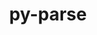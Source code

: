 ---
title: "py-parse"
layout: cache
categories: [package, develop]
meta: {"versions": ["1.18.0"], "compilers": ["gcc@=11.4.0", "gcc@=7.5.0", "gcc@=9.4.0", "oneapi@=2023.2.1"], "oss": ["ubuntu18.04", "ubuntu20.04"], "platforms": ["linux"], "targets": ["aarch64", "neoverse_v1", "ppc64le", "x86_64_v3"], "stacks": ["e4s", "e4s-arm", "e4s-neoverse_v1", "e4s-oneapi", "e4s-power", "radiuss", "root"], "num_specs": 36, "num_specs_by_stack": {"radiuss": 7, "root": 36, "e4s-arm": 6, "e4s-neoverse_v1": 3, "e4s-power": 7, "e4s": 7, "e4s-oneapi": 6}}
spec_details: [{"hash": "6gkzlkvf3ejincwx5jwom2kl4o6hhlxd", "compiler": "gcc@=7.5.0", "versions": ["1.18.0"], "os": "ubuntu18.04", "platform": "linux", "target": "x86_64_v3", "variants": ["build_system=python_pip"], "stacks": ["radiuss", "root"], "size": "-", "tarball": "https://binaries.spack.io/develop/build_cache/linux-ubuntu18.04-x86_64_v3/gcc-7.5.0/py-parse-1.18.0/linux-ubuntu18.04-x86_64_v3-gcc-7.5.0-py-parse-1.18.0-6gkzlkvf3ejincwx5jwom2kl4o6hhlxd.spack"}, {"hash": "rjhordaa5ttnt4ua65h4darnfwhugjjk", "compiler": "gcc@=7.5.0", "versions": ["1.18.0"], "os": "ubuntu18.04", "platform": "linux", "target": "x86_64_v3", "variants": ["build_system=python_pip"], "stacks": ["radiuss", "root"], "size": "-", "tarball": "https://binaries.spack.io/develop/build_cache/linux-ubuntu18.04-x86_64_v3/gcc-7.5.0/py-parse-1.18.0/linux-ubuntu18.04-x86_64_v3-gcc-7.5.0-py-parse-1.18.0-rjhordaa5ttnt4ua65h4darnfwhugjjk.spack"}, {"hash": "2bkiorofgyeuhkp4qg3bzymq6ypjumfy", "compiler": "gcc@=7.5.0", "versions": ["1.18.0"], "os": "ubuntu18.04", "platform": "linux", "target": "x86_64_v3", "variants": ["build_system=python_pip"], "stacks": ["radiuss", "root"], "size": "-", "tarball": "https://binaries.spack.io/develop/build_cache/linux-ubuntu18.04-x86_64_v3/gcc-7.5.0/py-parse-1.18.0/linux-ubuntu18.04-x86_64_v3-gcc-7.5.0-py-parse-1.18.0-2bkiorofgyeuhkp4qg3bzymq6ypjumfy.spack"}, {"hash": "ii4a7aiyufaphaaszzroji7r3blyazf7", "compiler": "gcc@=7.5.0", "versions": ["1.18.0"], "os": "ubuntu18.04", "platform": "linux", "target": "x86_64_v3", "variants": ["build_system=python_pip"], "stacks": ["radiuss", "root"], "size": "-", "tarball": "https://binaries.spack.io/develop/build_cache/linux-ubuntu18.04-x86_64_v3/gcc-7.5.0/py-parse-1.18.0/linux-ubuntu18.04-x86_64_v3-gcc-7.5.0-py-parse-1.18.0-ii4a7aiyufaphaaszzroji7r3blyazf7.spack"}, {"hash": "aaymz7mdc4xtjlhtdt7uo7x2ngsoc22c", "compiler": "gcc@=7.5.0", "versions": ["1.18.0"], "os": "ubuntu18.04", "platform": "linux", "target": "x86_64_v3", "variants": ["build_system=python_pip"], "stacks": ["radiuss", "root"], "size": "-", "tarball": "https://binaries.spack.io/develop/build_cache/linux-ubuntu18.04-x86_64_v3/gcc-7.5.0/py-parse-1.18.0/linux-ubuntu18.04-x86_64_v3-gcc-7.5.0-py-parse-1.18.0-aaymz7mdc4xtjlhtdt7uo7x2ngsoc22c.spack"}, {"hash": "yywn6acxyl22aw3ablfwbgm7tbpoh3wj", "compiler": "gcc@=7.5.0", "versions": ["1.18.0"], "os": "ubuntu18.04", "platform": "linux", "target": "x86_64_v3", "variants": ["build_system=python_pip"], "stacks": ["radiuss", "root"], "size": "-", "tarball": "https://binaries.spack.io/develop/build_cache/linux-ubuntu18.04-x86_64_v3/gcc-7.5.0/py-parse-1.18.0/linux-ubuntu18.04-x86_64_v3-gcc-7.5.0-py-parse-1.18.0-yywn6acxyl22aw3ablfwbgm7tbpoh3wj.spack"}, {"hash": "hdbqtngwyeagmrd3heqkzwznct4v7zoq", "compiler": "gcc@=7.5.0", "versions": ["1.18.0"], "os": "ubuntu18.04", "platform": "linux", "target": "x86_64_v3", "variants": ["build_system=python_pip"], "stacks": ["radiuss", "root"], "size": "-", "tarball": "https://binaries.spack.io/develop/build_cache/linux-ubuntu18.04-x86_64_v3/gcc-7.5.0/py-parse-1.18.0/linux-ubuntu18.04-x86_64_v3-gcc-7.5.0-py-parse-1.18.0-hdbqtngwyeagmrd3heqkzwznct4v7zoq.spack"}, {"hash": "3b3ik3rrul2bdiqyjd2qdoqindd7mpki", "compiler": "gcc@=11.4.0", "versions": ["1.18.0"], "os": "ubuntu20.04", "platform": "linux", "target": "aarch64", "variants": ["build_system=python_pip"], "stacks": ["root", "e4s-arm"], "size": "-", "tarball": "https://binaries.spack.io/develop/build_cache/linux-ubuntu20.04-aarch64/gcc-11.4.0/py-parse-1.18.0/linux-ubuntu20.04-aarch64-gcc-11.4.0-py-parse-1.18.0-3b3ik3rrul2bdiqyjd2qdoqindd7mpki.spack"}, {"hash": "pd5gnhepwcpy3crr35bv7q4v7644ajfj", "compiler": "gcc@=11.4.0", "versions": ["1.18.0"], "os": "ubuntu20.04", "platform": "linux", "target": "aarch64", "variants": ["build_system=python_pip"], "stacks": ["root", "e4s-arm"], "size": "-", "tarball": "https://binaries.spack.io/develop/build_cache/linux-ubuntu20.04-aarch64/gcc-11.4.0/py-parse-1.18.0/linux-ubuntu20.04-aarch64-gcc-11.4.0-py-parse-1.18.0-pd5gnhepwcpy3crr35bv7q4v7644ajfj.spack"}, {"hash": "jmp6aysokoch5jqky5xtpybquyjilqap", "compiler": "gcc@=11.4.0", "versions": ["1.18.0"], "os": "ubuntu20.04", "platform": "linux", "target": "aarch64", "variants": ["build_system=python_pip"], "stacks": ["root", "e4s-arm"], "size": "-", "tarball": "https://binaries.spack.io/develop/build_cache/linux-ubuntu20.04-aarch64/gcc-11.4.0/py-parse-1.18.0/linux-ubuntu20.04-aarch64-gcc-11.4.0-py-parse-1.18.0-jmp6aysokoch5jqky5xtpybquyjilqap.spack"}, {"hash": "wcz3tunrr57xr337ckvzcw6ym4h64oyy", "compiler": "gcc@=11.4.0", "versions": ["1.18.0"], "os": "ubuntu20.04", "platform": "linux", "target": "aarch64", "variants": ["build_system=python_pip"], "stacks": ["root", "e4s-arm"], "size": "-", "tarball": "https://binaries.spack.io/develop/build_cache/linux-ubuntu20.04-aarch64/gcc-11.4.0/py-parse-1.18.0/linux-ubuntu20.04-aarch64-gcc-11.4.0-py-parse-1.18.0-wcz3tunrr57xr337ckvzcw6ym4h64oyy.spack"}, {"hash": "vwp6f7whahuogr22hfb5y4zyji6l24hq", "compiler": "gcc@=11.4.0", "versions": ["1.18.0"], "os": "ubuntu20.04", "platform": "linux", "target": "aarch64", "variants": ["build_system=python_pip"], "stacks": ["root", "e4s-arm"], "size": "-", "tarball": "https://binaries.spack.io/develop/build_cache/linux-ubuntu20.04-aarch64/gcc-11.4.0/py-parse-1.18.0/linux-ubuntu20.04-aarch64-gcc-11.4.0-py-parse-1.18.0-vwp6f7whahuogr22hfb5y4zyji6l24hq.spack"}, {"hash": "7whbpql4u5ljlcrkxa5ci3tfeurquq4x", "compiler": "gcc@=11.4.0", "versions": ["1.18.0"], "os": "ubuntu20.04", "platform": "linux", "target": "aarch64", "variants": ["build_system=python_pip"], "stacks": ["root", "e4s-arm"], "size": "-", "tarball": "https://binaries.spack.io/develop/build_cache/linux-ubuntu20.04-aarch64/gcc-11.4.0/py-parse-1.18.0/linux-ubuntu20.04-aarch64-gcc-11.4.0-py-parse-1.18.0-7whbpql4u5ljlcrkxa5ci3tfeurquq4x.spack"}, {"hash": "mjzxaoom2jqgxpdp2dg5v5ie4wkd56wi", "compiler": "gcc@=11.4.0", "versions": ["1.18.0"], "os": "ubuntu20.04", "platform": "linux", "target": "neoverse_v1", "variants": ["build_system=python_pip"], "stacks": ["e4s-neoverse_v1", "root"], "size": "-", "tarball": "https://binaries.spack.io/develop/build_cache/linux-ubuntu20.04-neoverse_v1/gcc-11.4.0/py-parse-1.18.0/linux-ubuntu20.04-neoverse_v1-gcc-11.4.0-py-parse-1.18.0-mjzxaoom2jqgxpdp2dg5v5ie4wkd56wi.spack"}, {"hash": "kt2ivxb42s7pbsyppoxkhcjphu6pxy5r", "compiler": "gcc@=11.4.0", "versions": ["1.18.0"], "os": "ubuntu20.04", "platform": "linux", "target": "neoverse_v1", "variants": ["build_system=python_pip"], "stacks": ["e4s-neoverse_v1", "root"], "size": "-", "tarball": "https://binaries.spack.io/develop/build_cache/linux-ubuntu20.04-neoverse_v1/gcc-11.4.0/py-parse-1.18.0/linux-ubuntu20.04-neoverse_v1-gcc-11.4.0-py-parse-1.18.0-kt2ivxb42s7pbsyppoxkhcjphu6pxy5r.spack"}, {"hash": "mx3vbk7wajlzwksq7u2vc67p64msyiab", "compiler": "gcc@=11.4.0", "versions": ["1.18.0"], "os": "ubuntu20.04", "platform": "linux", "target": "neoverse_v1", "variants": ["build_system=python_pip"], "stacks": ["e4s-neoverse_v1", "root"], "size": "-", "tarball": "https://binaries.spack.io/develop/build_cache/linux-ubuntu20.04-neoverse_v1/gcc-11.4.0/py-parse-1.18.0/linux-ubuntu20.04-neoverse_v1-gcc-11.4.0-py-parse-1.18.0-mx3vbk7wajlzwksq7u2vc67p64msyiab.spack"}, {"hash": "2bqhv5zv3uzebo4uulhlbgzh63ypqsks", "compiler": "gcc@=9.4.0", "versions": ["1.18.0"], "os": "ubuntu20.04", "platform": "linux", "target": "ppc64le", "variants": ["build_system=python_pip"], "stacks": ["e4s-power", "root"], "size": "-", "tarball": "https://binaries.spack.io/develop/build_cache/linux-ubuntu20.04-ppc64le/gcc-9.4.0/py-parse-1.18.0/linux-ubuntu20.04-ppc64le-gcc-9.4.0-py-parse-1.18.0-2bqhv5zv3uzebo4uulhlbgzh63ypqsks.spack"}, {"hash": "asuyhxkeanshmqg634m6etr4lrtx6gre", "compiler": "gcc@=9.4.0", "versions": ["1.18.0"], "os": "ubuntu20.04", "platform": "linux", "target": "ppc64le", "variants": ["build_system=python_pip"], "stacks": ["e4s-power", "root"], "size": "-", "tarball": "https://binaries.spack.io/develop/build_cache/linux-ubuntu20.04-ppc64le/gcc-9.4.0/py-parse-1.18.0/linux-ubuntu20.04-ppc64le-gcc-9.4.0-py-parse-1.18.0-asuyhxkeanshmqg634m6etr4lrtx6gre.spack"}, {"hash": "6xmgqcqxcb354r5t2jmki652piestksh", "compiler": "gcc@=9.4.0", "versions": ["1.18.0"], "os": "ubuntu20.04", "platform": "linux", "target": "ppc64le", "variants": ["build_system=python_pip"], "stacks": ["e4s-power", "root"], "size": "-", "tarball": "https://binaries.spack.io/develop/build_cache/linux-ubuntu20.04-ppc64le/gcc-9.4.0/py-parse-1.18.0/linux-ubuntu20.04-ppc64le-gcc-9.4.0-py-parse-1.18.0-6xmgqcqxcb354r5t2jmki652piestksh.spack"}, {"hash": "mkhuxclxvysredqrkjjuxotcpey2r2xf", "compiler": "gcc@=9.4.0", "versions": ["1.18.0"], "os": "ubuntu20.04", "platform": "linux", "target": "ppc64le", "variants": ["build_system=python_pip"], "stacks": ["e4s-power", "root"], "size": "-", "tarball": "https://binaries.spack.io/develop/build_cache/linux-ubuntu20.04-ppc64le/gcc-9.4.0/py-parse-1.18.0/linux-ubuntu20.04-ppc64le-gcc-9.4.0-py-parse-1.18.0-mkhuxclxvysredqrkjjuxotcpey2r2xf.spack"}, {"hash": "xjulzud2q3p44onj5oru3ms2qt6k4cen", "compiler": "gcc@=9.4.0", "versions": ["1.18.0"], "os": "ubuntu20.04", "platform": "linux", "target": "ppc64le", "variants": ["build_system=python_pip"], "stacks": ["e4s-power", "root"], "size": "-", "tarball": "https://binaries.spack.io/develop/build_cache/linux-ubuntu20.04-ppc64le/gcc-9.4.0/py-parse-1.18.0/linux-ubuntu20.04-ppc64le-gcc-9.4.0-py-parse-1.18.0-xjulzud2q3p44onj5oru3ms2qt6k4cen.spack"}, {"hash": "4y2uinvil7u5ff772whilptmpmnpn2hg", "compiler": "gcc@=9.4.0", "versions": ["1.18.0"], "os": "ubuntu20.04", "platform": "linux", "target": "ppc64le", "variants": ["build_system=python_pip"], "stacks": ["e4s-power", "root"], "size": "-", "tarball": "https://binaries.spack.io/develop/build_cache/linux-ubuntu20.04-ppc64le/gcc-9.4.0/py-parse-1.18.0/linux-ubuntu20.04-ppc64le-gcc-9.4.0-py-parse-1.18.0-4y2uinvil7u5ff772whilptmpmnpn2hg.spack"}, {"hash": "zeabejzcecwv3wnuhlk3tsorg6bhilti", "compiler": "gcc@=9.4.0", "versions": ["1.18.0"], "os": "ubuntu20.04", "platform": "linux", "target": "ppc64le", "variants": ["build_system=python_pip"], "stacks": ["e4s-power", "root"], "size": "-", "tarball": "https://binaries.spack.io/develop/build_cache/linux-ubuntu20.04-ppc64le/gcc-9.4.0/py-parse-1.18.0/linux-ubuntu20.04-ppc64le-gcc-9.4.0-py-parse-1.18.0-zeabejzcecwv3wnuhlk3tsorg6bhilti.spack"}, {"hash": "tjw57xh45pggkphari3xbl6zvebvkb6y", "compiler": "gcc@=11.4.0", "versions": ["1.18.0"], "os": "ubuntu20.04", "platform": "linux", "target": "x86_64_v3", "variants": ["build_system=python_pip"], "stacks": ["e4s", "root"], "size": "-", "tarball": "https://binaries.spack.io/develop/build_cache/linux-ubuntu20.04-x86_64_v3/gcc-11.4.0/py-parse-1.18.0/linux-ubuntu20.04-x86_64_v3-gcc-11.4.0-py-parse-1.18.0-tjw57xh45pggkphari3xbl6zvebvkb6y.spack"}, {"hash": "6r6fgx2kyqmj4rfz5v5uw7rtgfxfeykz", "compiler": "gcc@=11.4.0", "versions": ["1.18.0"], "os": "ubuntu20.04", "platform": "linux", "target": "x86_64_v3", "variants": ["build_system=python_pip"], "stacks": ["e4s", "root"], "size": "-", "tarball": "https://binaries.spack.io/develop/build_cache/linux-ubuntu20.04-x86_64_v3/gcc-11.4.0/py-parse-1.18.0/linux-ubuntu20.04-x86_64_v3-gcc-11.4.0-py-parse-1.18.0-6r6fgx2kyqmj4rfz5v5uw7rtgfxfeykz.spack"}, {"hash": "spyylnjyjjrdsdvajcgm46upvvqdf2zv", "compiler": "gcc@=11.4.0", "versions": ["1.18.0"], "os": "ubuntu20.04", "platform": "linux", "target": "x86_64_v3", "variants": ["build_system=python_pip"], "stacks": ["e4s", "root"], "size": "-", "tarball": "https://binaries.spack.io/develop/build_cache/linux-ubuntu20.04-x86_64_v3/gcc-11.4.0/py-parse-1.18.0/linux-ubuntu20.04-x86_64_v3-gcc-11.4.0-py-parse-1.18.0-spyylnjyjjrdsdvajcgm46upvvqdf2zv.spack"}, {"hash": "tv7rp4ejnql3ju5a42v7ibdnalhze4ps", "compiler": "gcc@=11.4.0", "versions": ["1.18.0"], "os": "ubuntu20.04", "platform": "linux", "target": "x86_64_v3", "variants": ["build_system=python_pip"], "stacks": ["e4s", "root"], "size": "-", "tarball": "https://binaries.spack.io/develop/build_cache/linux-ubuntu20.04-x86_64_v3/gcc-11.4.0/py-parse-1.18.0/linux-ubuntu20.04-x86_64_v3-gcc-11.4.0-py-parse-1.18.0-tv7rp4ejnql3ju5a42v7ibdnalhze4ps.spack"}, {"hash": "bepxeqjcybl727rnydvxizsytkq5rxlw", "compiler": "gcc@=11.4.0", "versions": ["1.18.0"], "os": "ubuntu20.04", "platform": "linux", "target": "x86_64_v3", "variants": ["build_system=python_pip"], "stacks": ["e4s", "root"], "size": "-", "tarball": "https://binaries.spack.io/develop/build_cache/linux-ubuntu20.04-x86_64_v3/gcc-11.4.0/py-parse-1.18.0/linux-ubuntu20.04-x86_64_v3-gcc-11.4.0-py-parse-1.18.0-bepxeqjcybl727rnydvxizsytkq5rxlw.spack"}, {"hash": "bqaxj46h5copnfvbm32fbkt3spvausns", "compiler": "gcc@=11.4.0", "versions": ["1.18.0"], "os": "ubuntu20.04", "platform": "linux", "target": "x86_64_v3", "variants": ["build_system=python_pip"], "stacks": ["e4s", "root"], "size": "-", "tarball": "https://binaries.spack.io/develop/build_cache/linux-ubuntu20.04-x86_64_v3/gcc-11.4.0/py-parse-1.18.0/linux-ubuntu20.04-x86_64_v3-gcc-11.4.0-py-parse-1.18.0-bqaxj46h5copnfvbm32fbkt3spvausns.spack"}, {"hash": "6dnpdsezope6thrkfygadpv2o5xbodjq", "compiler": "gcc@=11.4.0", "versions": ["1.18.0"], "os": "ubuntu20.04", "platform": "linux", "target": "x86_64_v3", "variants": ["build_system=python_pip"], "stacks": ["e4s", "root"], "size": "-", "tarball": "https://binaries.spack.io/develop/build_cache/linux-ubuntu20.04-x86_64_v3/gcc-11.4.0/py-parse-1.18.0/linux-ubuntu20.04-x86_64_v3-gcc-11.4.0-py-parse-1.18.0-6dnpdsezope6thrkfygadpv2o5xbodjq.spack"}, {"hash": "gqyealxnf4rwfyrg4ay2oyl4ol6du5g4", "compiler": "oneapi@=2023.2.1", "versions": ["1.18.0"], "os": "ubuntu20.04", "platform": "linux", "target": "x86_64_v3", "variants": ["build_system=python_pip"], "stacks": ["e4s-oneapi", "root"], "size": "-", "tarball": "https://binaries.spack.io/develop/build_cache/linux-ubuntu20.04-x86_64_v3/oneapi-2023.2.1/py-parse-1.18.0/linux-ubuntu20.04-x86_64_v3-oneapi-2023.2.1-py-parse-1.18.0-gqyealxnf4rwfyrg4ay2oyl4ol6du5g4.spack"}, {"hash": "2ycu3khw32nn67lq25mngfxuu6zeaxzw", "compiler": "oneapi@=2023.2.1", "versions": ["1.18.0"], "os": "ubuntu20.04", "platform": "linux", "target": "x86_64_v3", "variants": ["build_system=python_pip"], "stacks": ["e4s-oneapi", "root"], "size": "-", "tarball": "https://binaries.spack.io/develop/build_cache/linux-ubuntu20.04-x86_64_v3/oneapi-2023.2.1/py-parse-1.18.0/linux-ubuntu20.04-x86_64_v3-oneapi-2023.2.1-py-parse-1.18.0-2ycu3khw32nn67lq25mngfxuu6zeaxzw.spack"}, {"hash": "c5djkq3kyy3tpnujaymqllh5fki53pql", "compiler": "oneapi@=2023.2.1", "versions": ["1.18.0"], "os": "ubuntu20.04", "platform": "linux", "target": "x86_64_v3", "variants": ["build_system=python_pip"], "stacks": ["e4s-oneapi", "root"], "size": "-", "tarball": "https://binaries.spack.io/develop/build_cache/linux-ubuntu20.04-x86_64_v3/oneapi-2023.2.1/py-parse-1.18.0/linux-ubuntu20.04-x86_64_v3-oneapi-2023.2.1-py-parse-1.18.0-c5djkq3kyy3tpnujaymqllh5fki53pql.spack"}, {"hash": "xq7llbilppnzp2mzwnrgajfrjchnjlue", "compiler": "oneapi@=2023.2.1", "versions": ["1.18.0"], "os": "ubuntu20.04", "platform": "linux", "target": "x86_64_v3", "variants": ["build_system=python_pip"], "stacks": ["e4s-oneapi", "root"], "size": "-", "tarball": "https://binaries.spack.io/develop/build_cache/linux-ubuntu20.04-x86_64_v3/oneapi-2023.2.1/py-parse-1.18.0/linux-ubuntu20.04-x86_64_v3-oneapi-2023.2.1-py-parse-1.18.0-xq7llbilppnzp2mzwnrgajfrjchnjlue.spack"}, {"hash": "ip4neutljmricjqh4wwvetfg4nrobaay", "compiler": "oneapi@=2023.2.1", "versions": ["1.18.0"], "os": "ubuntu20.04", "platform": "linux", "target": "x86_64_v3", "variants": ["build_system=python_pip"], "stacks": ["e4s-oneapi", "root"], "size": "-", "tarball": "https://binaries.spack.io/develop/build_cache/linux-ubuntu20.04-x86_64_v3/oneapi-2023.2.1/py-parse-1.18.0/linux-ubuntu20.04-x86_64_v3-oneapi-2023.2.1-py-parse-1.18.0-ip4neutljmricjqh4wwvetfg4nrobaay.spack"}, {"hash": "gfvgsh7bynagoqdf5mhkm7ueub4mi6md", "compiler": "oneapi@=2023.2.1", "versions": ["1.18.0"], "os": "ubuntu20.04", "platform": "linux", "target": "x86_64_v3", "variants": ["build_system=python_pip"], "stacks": ["e4s-oneapi", "root"], "size": "-", "tarball": "https://binaries.spack.io/develop/build_cache/linux-ubuntu20.04-x86_64_v3/oneapi-2023.2.1/py-parse-1.18.0/linux-ubuntu20.04-x86_64_v3-oneapi-2023.2.1-py-parse-1.18.0-gfvgsh7bynagoqdf5mhkm7ueub4mi6md.spack"}]
---